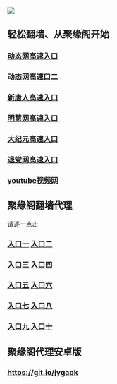 
![](https://raw.githubusercontent.com/hao369/a/master/j.jpg)



## 轻松翻墙、从聚缘阁开始

### [动态网高速入口](https://ds3fhsuuwg.execute-api.ap-northeast-2.amazonaws.com/99)

###  [动态网高速口二](https://x.co/ddg)



### [新唐人高速入口](https://ds3fhsuuwg.execute-api.ap-northeast-2.amazonaws.com/99/?id=5)

### [明慧网高速入口](https://ds3fhsuuwg.execute-api.ap-northeast-2.amazonaws.com/99/?id=3)

### [大纪元高速入口](https://ds3fhsuuwg.execute-api.ap-northeast-2.amazonaws.com/99/?id=7)

### [退党网高速入口](https://ds3fhsuuwg.execute-api.ap-northeast-2.amazonaws.com/99/?id=8)

### [youtube视频网](https://ds3fhsuuwg.execute-api.ap-northeast-2.amazonaws.com/99/?id=17)

## 聚缘阁翻墙代理 

请逐一点击

### **[入口一](https://s3.amazonaws.com/dtw/jyg.html)** **[入口二](https://s3.ap-northeast-2.amazonaws.com/haojyg/jyg.html)**

### **[入口三](https://s3-ap-southeast-1.amazonaws.com/jyg4/jyg.html)**  **[入口四](https://s3-ap-northeast-1.amazonaws.com/jyg9/jyg.html)**

### **[入口五](https://s3.ap-south-1.amazonaws.com/jyg5/jyg.html)**  **[入口六](https://s3-us-west-2.amazonaws.com/jyg7/jyg.html)**


###  **[入口七](https://s3-us-west-1.amazonaws.com/jyg6/jyg.html)**  **[入口八](https://s3-eu-west-1.amazonaws.com/jyg8/jyg.html)**


###  **[入口九](https://s3.eu-central-1.amazonaws.com/jyg3/jyg.html)**  **[入口十](https://s3-ap-southeast-2.amazonaws.com/jyg1/jyg.html)**

##  聚缘阁代理安卓版

### https://git.io/jygapk


